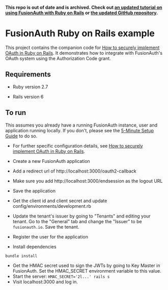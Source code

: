 **This repo is out of date and is archived. Check out [an updated tutorial on using FusionAuth with Ruby on Rails](https://fusionauth.io/docs/quickstarts/quickstart-ruby-rails-web) or [the updated GitHub repository](https://github.com/FusionAuth/fusionauth-quickstart-ruby-on-rails-web).**


# FusionAuth Ruby on Rails example

This project contains the companion code for [How to securely implement OAuth in Ruby on Rails](https://fusionauth.io/blog/2020/12/14/how-to-securely-implement-oauth-rails/). It demonstrates how to integrate with FusionAuth's OAuth system using the Authorization Code grant.

## Requirements

* Ruby version
2.7

* Rails version
6

## To run

This assumes you already have a running FusionAuth instance, user and application running locally. If you don't, please see the [5-Minute Setup Guide](https://fusionauth.io/docs/v1/tech/5-minute-setup-guide) to do so.

* For further specific configuration details, see [How to securely implement OAuth in Ruby on Rails](https://fusionauth.io/blog/2020/12/14/how-to-securely-implement-oauth-rails/).

* Create a new FusionAuth application
* Add a redirect url of http://localhost:3000/oauth2-callback
* Make sure you add http://localhost:3000/endsession as the logout URL
* Save the application
* Get the client id and client secret and update config/environments/development.rb 
* Update the tenant's issuer by going to "Tenants" and editing your tenant. Go to the "General" tab and change the "Issuer" to be `fusionauth.io`. Save the tenant.
* Register the user for the application
* Install dependencies
```
bundle install
```
* Get the HMAC secret used to sign the JWTs by going to Key Master in FusionAuth. Set the HMAC_SECRET environment variable to this value.
* Start the server: `HMAC_SECRET='2l...' rails s`
* Visit localhost:3000 and log in.
